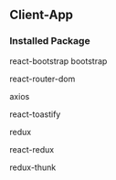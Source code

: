 ## Client-App

### Installed Package
react-bootstrap bootstrap

react-router-dom

axios

react-toastify

redux

react-redux

redux-thunk